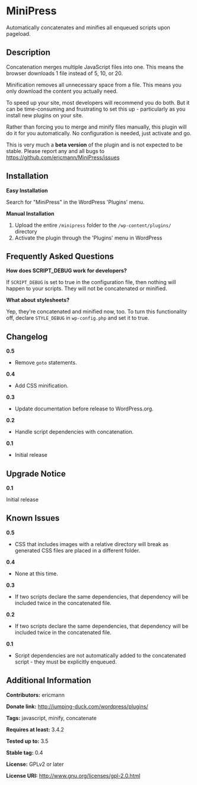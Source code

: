 MiniPress
=========

Automatically concatenates and minifies all enqueued scripts upon pageload.

Description
-----------

Concatenation merges multiple JavaScript files into one. This means the browser downloads 1 file instead of 5, 10, or 20.

Minification removes all unnecessary space from a file. This means you only download the content you actually need.

To speed up your site, most developers will recommend you do both.  But it can be time-consuming and frustrating to set this up - particularly as you install new plugins on your site.

Rather than forcing you to merge and minify files manually, this plugin will do it for you automatically.  No configuration is needed, just activate and go.

This is very much a **beta version** of the plugin and is not expected to be stable. Please report any and all bugs to https://github.com/ericmann/MiniPress/issues

Installation
------------

**Easy Installation**

Search for "MiniPress" in the WordPress 'Plugins' menu.

**Manual Installation**

1. Upload the entire `/minipress` folder to the `/wp-content/plugins/` directory
1. Activate the plugin through the 'Plugins' menu in WordPress

Frequently Asked Questions
--------------------------

**How does SCRIPT_DEBUG work for developers?**

If `SCRIPT_DEBUG` is set to true in the configuration file, then nothing will happen to your scripts.  They will not be concatenated or minified.

**What about stylesheets?**

Yep, they're concatenated and minified now, too. To turn this functionality off, declare `STYLE_DEBUG` in `wp-config.php` and set it to true.

Changelog
---------

**0.5**

- Remove `goto` statements.

**0.4**

- Add CSS minification.

**0.3**

- Update documentation before release to WordPress.org.

**0.2**

- Handle script dependencies with concatenation.

**0.1**

- Initial release

Upgrade Notice
--------------

**0.1**

Initial release

Known Issues
------------

**0.5**

- CSS that includes images with a relative directory will break as generated CSS files are placed in a different folder.

**0.4**

- None at this time.

**0.3**

- If two scripts declare the same dependencies, that dependency will be included twice in the concatenated file.

**0.2**

- If two scripts declare the same dependencies, that dependency will be included twice in the concatenated file.

**0.1**

- Script dependencies are not automatically added to the concatenated script - they must be explicitly enqueued.

Additional Information
----------------------

**Contributors:** ericmann

**Donate link:** http://jumping-duck.com/wordpress/plugins/

**Tags:** javascript, minify, concatenate

**Requires at least:** 3.4.2

**Tested up to:** 3.5

**Stable tag:** 0.4

**License:** GPLv2 or later

**License URI:** http://www.gnu.org/licenses/gpl-2.0.html